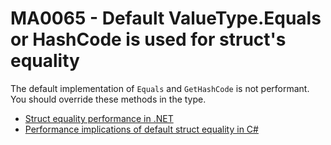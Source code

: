 # MA0065 - Default ValueType.Equals or HashCode is used for struct's equality

The default implementation of `Equals` and `GetHashCode` is not performant. You should override these methods in the type.

- [Struct equality performance in .NET](https://www.meziantou.net/struct-equality-performance-in-dotnet.htm)
- [Performance implications of default struct equality in C#](https://devblogs.microsoft.com/premier-developer/performance-implications-of-default-struct-equality-in-c/)
